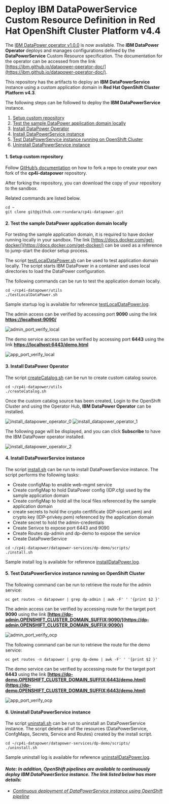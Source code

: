 
# Deploy IBM DataPowerService Custom Resource Definition in Red Hat OpenShift Cluster Platform v4.4

The [IBM DataPower operator v1.0.0](https://hub.docker.com/r/ibmcom/datapower-operator) is now available. The **IBM DataPower Operator** deploys and 
manages configurations defined by the **DataPowerService** Custom Resource specification. The documentation for the operator can be 
accessed from the link [https://ibm.github.io/datapower-operator-doc/](https://ibm.github.io/datapower-operator-doc/). 

This repository has the artifacts to deploy an **IBM DataPowerService** instance using a custom application domain in **Red Hat OpenShift Cluster Platform v4.3**. 

The following steps can be followed to deploy the **IBM DataPowerService** instance. 

1. [Setup custom repository](#1-setup-custom-repository)
2. [Test the sample DataPower application domain locally](#2-test-the-sample-datapower-application-domain-locally)
3. [Install DataPower Operator](#3-install-datapower-operator)
4. [Install DataPowerService instance](#4-install-datapowerservice-instance)
5. [Test DataPowerService instance running on OpenShift Cluster](#5-test-datapowerservice-instance-running-on-openshift-cluster)
6. [Uninstall DataPowerService instance](#6-uninstall-datapowerservice-instance) 



#### 1. Setup custom repository 

Follow [GitHub’s documentation](https://help.github.com/en/github/getting-started-with-github/fork-a-repo) on how to fork a repo to create your own fork of the **cp4i-datapower** repository.

After forking the repository, you can download the copy of your repository to the sandbox. 

Related commands are listed below.

```
cd ~
git clone git@github.com:rsundara/cp4i-datapower.git
```



#### 2. Test the sample DataPower application domain locally

For testing the sample application domain, it is required to have docker running locally in your sandbox. The link [https://docs.docker.com/get-docker/](https://docs.docker.com/get-docker/) 
can be used as a reference to jump-start the docker setup process. 

The script [testLocalDataPower.sh](./utils/testLocalDataPower.sh) can be used to test application domain locally. The script starts IBM DataPower in a container and uses local directories to load the DataPower configuration.

The following commands can be run to test the application domain locally. 

```
cd ~/cp4i-datapower/utils
./testLocalDataPower.sh
```

Sample startup log is available for reference [testLocalDataPower.log](./utils/logs/testLocalDataPower.log).

The admin access can be verified by accessing port **9090** using the link **[https://localhost:9090/](https://localhost:9090/)**

 ![admin_port_verify_local](./images/admin_port_verify_local.png)
 
The demo service access can be verified by accessing port **6443** using the link **[https://localhost:6443/demo.html](https://localhost:6443/demo.html)**

 ![app_port_verify_local](./images/app_port_verify_local.png)



#### 3. Install DataPower Operator 

The script [createCatalog.sh](./utils/createCatalog.sh) can be run to create custom catalog source.

```
cd ~/cp4i-datapower/utils
./createCatalog.sh
```

Once the custom catalog source has been created, Login to the OpenShift Cluster and using the Operator Hub, **IBM DataPower Operator** can be installed.

 ![install_datapower_operator_0](./images/install_datapower_operator_0.png)
 ![install_datapower_operator_1](./images/install_datapower_operator_1.png)
 
The following page will be displayed, and you can click **Subscribe** to have the IBM DataPower operator installed.
 
 ![install_datapower_operator_2](./images/install_datapower_operator_2.png)



#### 4. Install DataPowerService instance 

The script [install.sh](./datapower-services/dp-demo/scripts/install.sh) can be run to install DataPowerService instance. The script
performs the following tasks:

* Create configMap to enable web-mgmt service 
* Create configMap to hold DataPower config (IDP.cfg) used by the sample application domain
* Create configMap to hold all the local files referenced  by the sample application domain
* create secrets to hold the crypto certfificate (IDP-sscert.pem) and crypto key (IDP-privkey.pem) referenced by the application domain  
* Create secret to hold the admin-credentials 
* Create Serivce to expose port 6443 and 9090
* Create Routes dp-admin and dp-demo to expose the service
* Create DataPowerService 

```
cd ~/cp4i-datapower/datapower-services/dp-demo/scripts/
./install.sh
```

Sample install log is available for reference [installDataPower.log](./datapower-services/dp-demo/scripts/logs/install.log).



#### 5. Test DataPowerService instance running on OpenShift Cluster

The following command can be run to retrieve the route for the admin service: 

```
oc get routes -n datapower | grep dp-admin | awk -F' ' '{print $2 }'
```

The admin access can be verified by accessing route for the target port **9090** using the link **[https://dp-admin.OPENSHIFT_CLUSTER_DOMAIN_SUFFIX:9090/](https://dp-admin.OPENSHIFT_CLUSTER_DOMAIN_SUFFIX:9090/)** 

 ![admin_port_verify_ocp](./images/admin_port_verify_ocp.png)

The following command can be run to retrieve the route for the demo service: 

```
oc get routes -n datapower | grep dp-demo | awk -F' ' '{print $2 }'
```
 
The demo service can be verified by accessing route for the target port **6443** using the link **[https://dp-demo.OPENSHIFT_CLUSTER_DOMAIN_SUFFIX:6443/demo.html](https://dp-demo.OPENSHIFT_CLUSTER_DOMAIN_SUFFIX:6443/demo.html)**

 ![app_port_verify_ocp](./images/app_port_verify_ocp.png)

#### 6. Uninstall DataPowerService instance 

The script [uninstall.sh](./datapower-services/dp-demo/scripts/uninstall.sh) can be run to uninstall an DataPowerService instance. The script 
deletes all of the resources (DataPowerService, ConfgMaps, Secrets, Service and Routes) created by the install script.


```
cd ~/cp4i-datapower/datapower-services/dp-demo/scripts/
./uninstall.sh
```

Sample uninstall log is available for reference [uninstallDataPower.log](./datapower-services/dp-demo/scripts/logs/uninstall.log).



#### *Note: In addition, OpenShift pipelines are available to continuously deploy IBM DataPowerSerice instance. The link listed below has more details:*

* [*Continuous deployment of DataPowerService instance using OpenShift pipeline*](./tekton/README.md)
